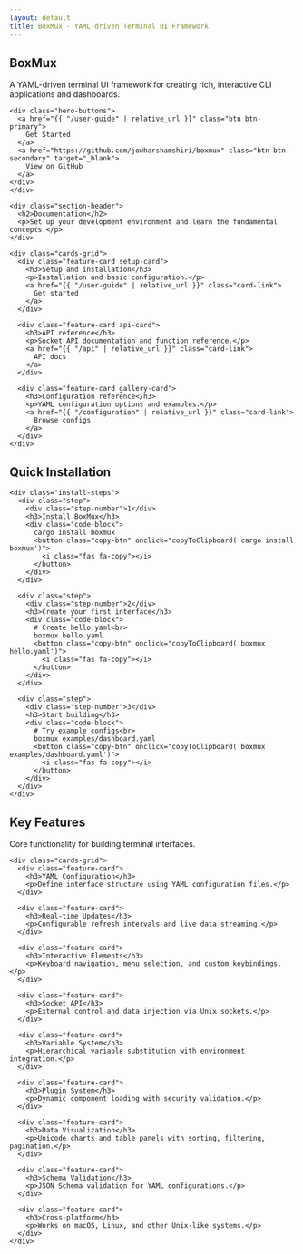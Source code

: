 ```yaml
---
layout: default
title: BoxMux - YAML-driven Terminal UI Framework
---
```


<section class="feature-cards">
  <div class="container">
    <div class="section-header">
      <h1>BoxMux</h1>
      <p>A YAML-driven terminal UI framework for creating rich, interactive CLI applications and dashboards.</p>
    
    <div class="hero-buttons">
      <a href="{{ "/user-guide" | relative_url }}" class="btn btn-primary">
        Get Started
      </a>
      <a href="https://github.com/jowharshamshiri/boxmux" class="btn btn-secondary" target="_blank">
        View on GitHub
      </a>
    </div>
    </div>
    
    <div class="section-header">
      <h2>Documentation</h2>
      <p>Set up your development environment and learn the fundamental concepts.</p>
    </div>
    
    <div class="cards-grid">
      <div class="feature-card setup-card">
        <h3>Setup and installation</h3>
        <p>Installation and basic configuration.</p>
        <a href="{{ "/user-guide" | relative_url }}" class="card-link">
          Get started
        </a>
      </div>
      
      <div class="feature-card api-card">
        <h3>API reference</h3>
        <p>Socket API documentation and function reference.</p>
        <a href="{{ "/api" | relative_url }}" class="card-link">
          API docs
        </a>
      </div>
      
      <div class="feature-card gallery-card">
        <h3>Configuration reference</h3>
        <p>YAML configuration options and examples.</p>
        <a href="{{ "/configuration" | relative_url }}" class="card-link">
          Browse configs
        </a>
      </div>
    </div>
  </div>
</section>

<section class="quick-start">
  <div class="container">
    <div class="section-header">
      <h2>Quick Installation</h2>
    </div>
    
    <div class="install-steps">
      <div class="step">
        <div class="step-number">1</div>
        <h3>Install BoxMux</h3>
        <div class="code-block">
          cargo install boxmux
          <button class="copy-btn" onclick="copyToClipboard('cargo install boxmux')">
            <i class="fas fa-copy"></i>
          </button>
        </div>
      </div>
      
      <div class="step">
        <div class="step-number">2</div>
        <h3>Create your first interface</h3>
        <div class="code-block">
          # Create hello.yaml<br>
          boxmux hello.yaml
          <button class="copy-btn" onclick="copyToClipboard('boxmux hello.yaml')">
            <i class="fas fa-copy"></i>
          </button>
        </div>
      </div>
      
      <div class="step">
        <div class="step-number">3</div>
        <h3>Start building</h3>
        <div class="code-block">
          # Try example configs<br>
          boxmux examples/dashboard.yaml
          <button class="copy-btn" onclick="copyToClipboard('boxmux examples/dashboard.yaml')">
            <i class="fas fa-copy"></i>
          </button>
        </div>
      </div>
    </div>
  </div>
</section>

<section class="feature-cards">
  <div class="container">
    <div class="section-header">
      <h2>Key Features</h2>
      <p>Core functionality for building terminal interfaces.</p>
    </div>
    
    <div class="cards-grid">
      <div class="feature-card">
        <h3>YAML Configuration</h3>
        <p>Define interface structure using YAML configuration files.</p>
      </div>
      
      <div class="feature-card">
        <h3>Real-time Updates</h3>
        <p>Configurable refresh intervals and live data streaming.</p>
      </div>
      
      <div class="feature-card">
        <h3>Interactive Elements</h3>
        <p>Keyboard navigation, menu selection, and custom keybindings.</p>
      </div>
      
      <div class="feature-card">
        <h3>Socket API</h3>
        <p>External control and data injection via Unix sockets.</p>
      </div>
      
      <div class="feature-card">
        <h3>Variable System</h3>
        <p>Hierarchical variable substitution with environment integration.</p>
      </div>
      
      <div class="feature-card">
        <h3>Plugin System</h3>
        <p>Dynamic component loading with security validation.</p>
      </div>
      
      <div class="feature-card">
        <h3>Data Visualization</h3>
        <p>Unicode charts and table panels with sorting, filtering, pagination.</p>
      </div>
      
      <div class="feature-card">
        <h3>Schema Validation</h3>
        <p>JSON Schema validation for YAML configurations.</p>
      </div>
      
      <div class="feature-card">
        <h3>Cross-platform</h3>
        <p>Works on macOS, Linux, and other Unix-like systems.</p>
      </div>
    </div>
  </div>
</section>

<script>
function copyToClipboard(text) {
  navigator.clipboard.writeText(text).then(() => {
    const btn = event.target.closest('.copy-btn');
    const icon = btn.querySelector('i');
    icon.className = 'fas fa-check';
    setTimeout(() => {
      icon.className = 'fas fa-copy';
    }, 2000);
  });
}
</script>
